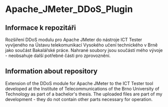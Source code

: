 # Apache_JMeter_DDoS_Plugin

## Informace k repozitáři
Rozšíření DDoS modulu pro Apache JMeter do nástroje ICT Tester vyvíjeného na Ústavu telekomunikací Vysokého učení technického v Brně jako součást Bakalářské práce. Nahrané soubory jsou součástí mého vývoje - neobsahuje další potřebné části pro zprovoznění.

## Information about repository
Extension of the DDoS module for Apache JMeter to the ICT Tester tool developed at the Institute of Telecommunications of the Brno University of Technology as part of a bachelor's thesis. The uploaded files are part of my development - they do not contain other parts necessary for operation.
